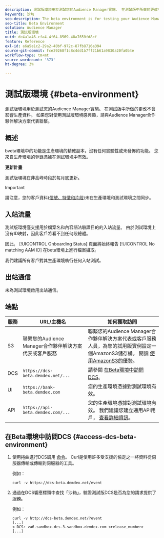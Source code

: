 ```yaml
---
description: 測試版環境用於測試您的Audience Manager實施。 在測試版中所做的更改不會影響生產資料。 如果您對使用測試版環境感興趣，請與Audience Manager合作夥伴解決方案代表聯繫。
keywords: 沙坑
seo-description: The beta environment is for testing your Audience Manager implementation. Changes made in beta do not affect production data. Contact your Audience Manager Partner Solutions representative if you're interested in using the beta environment.
seo-title: Beta Environment
solution: Audience Manager
title: 測試版環境
uuid: de4a1a46-cfa4-4f64-8569-48a7650fd8cf
feature: Reference
exl-id: a6a5e1c2-29a2-40bf-972c-87fb8716a394
source-git-commit: fce39268f1c8c4dd1b7ff21b61a9830a20fa0b4e
workflow-type: tm+mt
source-wordcount: '373'
ht-degree: 3%

---
```


# 測試版環境 {#beta-environment}

測試版環境用於測試您的Audience Manager實施。 在測試版中所做的更改不會影響生產資料。 如果您對使用測試版環境感興趣，請與Audience Manager合作夥伴解決方案代表聯繫。

## 概述

bveta環境中的功能是生產環境的精確副本，沒有任何實驗性或未發佈的功能。 您來自生產環境的登錄憑據在測試環境中有效。

**更新計畫**

測試版環境在非高峰時段於每月底更新。

>[!IMPORTANT]
>
>請注意，您的客戶資料([信號、特徵和片段](https://experienceleague.adobe.com/docs/audience-manager/user-guide/reference/signal-trait-segment.html?lang=en))未在生產環境和測試環境之間同步。

## 入站流量

測試版環境僅支援用於檔案名和內容語法驗證目的的入站流量。 由於測試環境上沒有ID映射，因此客戶將看不到任何段總體。

因此， [!UICONTROL Onboarding Status] 頁面將始終報告 [!UICONTROL No matching AAM ID] 在beta環境上進行檔案攝取。

我們建議所有客戶對其生產環境執行任何入站測試。

## 出站通信

未為測試環境啟用出站通信。

## 端點

| 服務 | URL/主機名 | 如何獲取訪問 |
|--- |--- | --- |
| S3 | 聯繫您的Audience Manager合作夥伴解決方案代表或客戶服務 | 聯繫您的Audience Manager合作夥伴解決方案代表或客戶服務人員，為您的試用版實例設定一個AmazonS3儲存桶。 閱讀 [使用AmazonS3的優勢](../reference/amazon-s3.md)。 |
| DCS | `https://dcs-beta.demdex.net/...` | 請參閱 [在Beta環境中訪問DCS](../reference/beta-environment.md#access-dcs-beta-environment)。 |
| UI | `https://bank-beta.demdex.com` | 您的生產環境憑據對測試環境有效。 |
| API | `https://api-beta.demdex.com/...` | 您的生產環境憑據對測試環境有效。 我們建議您建立通用API用戶， [查看詳細資訊](../api/rest-api-main/aam-api-getting-started.md#requirements)。 |

## 在Beta環境中訪問DCS {#access-dcs-beta-environment}

1. 使用捲曲進行DCS調用 [命令](https://curl.haxx.se/docs/manpage.html)。 Curl是使用許多受支援的協定之一將資料從伺服器傳輸或傳輸到伺服器的工具。

   例如：

   `curl -v https://dcs-beta.demdex.net/event`

1. 通過在DCS響應標頭中查找「沙箱」，驗證測試版DCS是否為您的請求提供了服務。

   例如：

   ```
   curl -v http://dcs-beta.demdex.net/?event
   [...]
   < DCS: va6-sandbox-dcs-3.sandbox.demdex.com <release_number>
   [...]
   ```

<!--

1. Determine the load balancer's endpoint IP addresses.

   Run the `dig`  [command](https://en.wikipedia.org/wiki/Dig_(command)) to determine the IP address of the nearest load balancer. The `dig` command queries the Domain Name System and returns the name and IP addresses of the [!DNL Audience Manager] [!UICONTROL Data Collection Servers (DCS)].

   ```
   dig dcs-beta.demdex.net
   ...
   dcs-sandbox-1754093861.us-east-1.elb.amazonaws.com. 60 IN A 52.87.15.51
   dcs-sandbox-1754093861.us-east-1.elb.amazonaws.com. 60 IN A 50.16.150.8
   dcs-sandbox-1754093861.us-east-1.elb.amazonaws.com. 60 IN A 52.2.228.100
   ```

2. Using one of the addresses in the above table, add a static DNS entry in the [!DNL /etc/hosts] file.

   On Windows, modify [!DNL c:\WINDOWS\system32\drivers\etc\hosts].

   For example:

   [!DNL 52.87.15.51 *`samplepartner`*.demdex.net]

   >[!NOTE]
   >
   >The addresses change occasionally, so you must keep your [!DNL /etc/hosts] file up to date.

   Additionally, if you need to set up ID synchronization, you must add a similar entry for [!DNL dpm.demdex.net.]

   [!DNL 52.87.15.51 dpm.demdex.net]. 

3. Make a DCS call, using the `curl` [command](https://curl.haxx.se/docs/manpage.html). Curl is a tool to transfer data from or to a server, using one of many supported protocols.

   For example:

   [!DNL https://<domain>/event?product=camera] 

4. Verify that your request was served by the beta DCS by looking for "sandbox" in the DCS response header.

   For example:

   ```
   curl -v https://dcs-beta.demdex.net/?event
   [...]
   < DCS: va6-sandbox-dcs-3.sandbox.demdex.com <release_number>
   [...]
   ```

   -->
